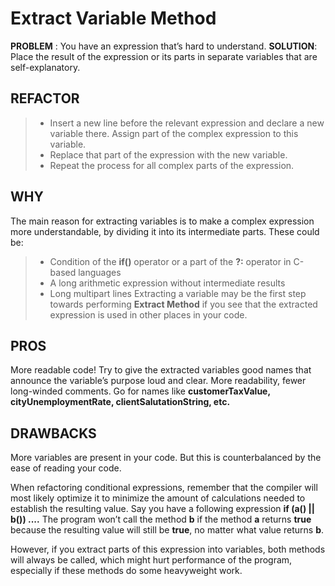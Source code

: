 # Extract Variable Method

**PROBLEM** : You have an expression that’s hard to understand.
**SOLUTION**: Place the result of the expression or its parts in separate variables that are self-explanatory.

## REFACTOR
>* Insert a new line before the relevant expression and declare a new variable there. Assign part of the complex expression to this variable.
>* Replace that part of the expression with the new variable.
>* Repeat the process for all complex parts of the expression.

## WHY
The main reason for extracting variables is to make a complex expression more understandable, by dividing it into its intermediate parts. These could be:
>* Condition of the **if()** operator or a part of the **?:** operator in C-based languages
>* A long arithmetic expression without intermediate results
>* Long multipart lines
Extracting a variable may be the first step towards performing **Extract Method** if you see that the extracted expression is used in other places in your code.

## PROS
More readable code! Try to give the extracted variables good names that announce the variable’s purpose loud and clear. More readability, fewer long-winded comments. Go for names like **customerTaxValue, cityUnemploymentRate, clientSalutationString, etc.**

## DRAWBACKS
More variables are present in your code. But this is counterbalanced by the ease of reading your code.

When refactoring conditional expressions, remember that the compiler will most likely optimize it to minimize the amount of calculations needed to establish the resulting value. Say you have a following expression **if (a() || b()) ....** The program won’t call the method **b** if the method **a** returns **true** because the resulting value will still be **true**, no matter what value returns **b**.

However, if you extract parts of this expression into variables, both methods will always be called, which might hurt performance of the program, especially if these methods do some heavyweight work.